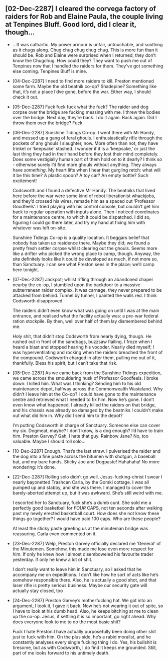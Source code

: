 ## [02-Dec-2287] I cleared the corvega factory of raiders for Rob and Elaine Paula, the couple living at Tenpines Bluff. Good lord, did I clear it, though...

* ...It was cathartic. My power armour is unfair, untouchable, and soothing as it chugs along. Chug chug chug chug chug. This is more fun than it should be. Rob and Elaine were surprised when I returned; they don’t know the Chugchug. How could they? They want to push me out of Tenpines now that I handled the raiders for them. They’ve got something else coming. Tenpines Bluff is mine.

* [04-Dec-2287] I need to find more raiders to kill. Preston mentioned some farm. Maybe the old beatnik co-op? Shadepine? Something like that, it’s not a place I’dve gone, before the war. Either way, I should check it out.

* [05-Dec-2287] Fuck fuck fuck what the fuck? The raider and dog corpse over the bridge are fucking messing with me. I threw the bodies over the bridge. Next day, they’re back. I do it again. Back again. Did I throw them over the bridge? Fuck.

* [06-Dec-2287] Sunshine Tidings Co-op. I went there with Mr Handy, and messed up a gang of feral ghouls. I enthusiastically rifle through the pockets of any ghouls I slaughter, now. More often than not, they have trinket or ‘keepsake’ stashed. I wonder if it is a ‘keepsake,’ or just the last thing they had in their hand before they lost their mind completely. Does some vestigially human part of them hold on to it dearly? I think so - otherwise surely I’d find more ghouls without anything. They always have *something*. My heart lifts when I hear that gurgling retch: what will it be this time? A plastic spoon? A toy car? An empty bottle? Such excitement! 

    Codsworth and I found a defective Mr Handy. The beatniks that lived here before the war were some kind of robot liberationist whackjobs, and they’d crossed his wires, remade him as a spaced out ‘Professor Goodfeels’. I tried playing with his control console, but couldn’t get him back to regular operation with inputs alone. Then I noticed coordinates for a maintenance centre, to which it could be dispatched. I did so, figuring I could go there later, and try my hand at fixing him with whatever was left on-site. 

    Sunshine Tidings Co-op is a quality location. It beggars belief that nobody has taken up residence there. Maybe they did; we found a pretty fresh settler corpse whilst clearing out the ghouls. Seems more like a drifter who picked the wrong place to camp, though. Anyway, the site definitely looks like it could be developed as much, if not more so, than Sanctuary. I can see what Preston sees in the place; we’ll camp here tonight.

* [07-Dec-2287] Jackpot; whilst rifling through an abandoned chapel nearby the co-op, I stumbled upon the backdoor to a massive subterranean raider complex. It was carnage, they never prepared to be attacked from behind. Tunnel by tunnel, I painted the walls red. I think Codsworth disapproved. 

    The raiders didn’t even know what was going on until I was at the main entrance, and realised what the facility actually was: a pre-war federal ration stockpile. By then, well over half of them lay dismembered behind me. 

    Holy shit, that didn’t stop Codsworth from nearly dying, though. He rushed out in front of the sandbags, buzzsaw flailing. I froze when I heard a blast and stopped hearing his vocoder. Nearly died myself; I was hyperventilating and rocking when the raiders breached the front of the compound. Codsworth charged in after them, pulling me out of it, thankfully. Bless his spirit, but I can’t take that risk.

* [08-Dec-2287] As we came back from the Sunshine Tidings expedition, we came across the smouldering husk of Professor Goodfeels. I broke down: I killed him. What was I thinking? Sending him to his old maintenance depot, halfway across the Commonwealth Wasteland. Why didn’t I leave him at the Co-op? I could have gone to the maintenance centre and retrieved what I needed to fix him. Now he’s gone. I don’t even know what happened. I already killed the raiders on that bridge, and his chassis was already so damaged by the beatniks I couldn’t make out what did him in. Why did I send him to the depot?

    I’m putting Codsworth in charge of Sanctuary. Someone else can cover my six. Dogmeat, maybe? I don’t know, is a dog enough? I’d have to train him. Preston Garvey? Gah, I hate that guy. Rainbow Jane? No, too valuable. Maybe I should roll solo…


* [10-Dec-2287] Enough. That’s the last straw. I pulverised the raider and the dog into a fine paste across the bitumen with shotgun, a baseball bat, and my bare hands. Sticky Joe and Dogpaste! Hahahaha! No more wondering: it’s done.

* [22-Dec-2287] Rolling solo didn’t go well. Jesus-fucking-christ I swear I nearly bayonetted Trashcan Carla, by the Gorski cottage. I was all pumped up and stabby, and she was there. I managed to cover the barely-aborted attempt up, but it was awkward. She’s still weird with me. 

    I escorted her to Sanctuary, fuck she’s a dumb cunt. She sold me a perfectly good basketball for *FOUR* CAPS, not ten seconds after walking past my newly erected basketball court. How does she not know these things go together? I would have paid 100 caps. Who are these people? 

    At least the sticky paste greeting us at the minuteman bridge was reassuring. Carla even commented on it.

* [23-Dec-2287] Welp, Preston Garvey officially declared me ‘General’ of the Minutemen. Somehow, this made me lose even more respect for him. If only he knew how I almost disemboweled his favourite trader yesterday. If only he knew a lot of shit.

    I don’t really want to leave him in Sanctuary, so I asked that he accompany me on expeditions. I don’t like how he sort of acts like he’s somehow responsible there. Also, he is actually a good shot, and that laser rifle is pretty serious business. Maybe our security gate will actually stay closed, too

* [24-Dec-2287] Preston Garvey’s motherfucking hat. We got into an argument, I took it, I gave it back. Now he’s not wearing it out of spite, so I have to look at his dumb head. Also, he keeps bitching at me to clean up the co-op. Jesus, if settling it is so important, go right ahead. Why does everyone look to me to do the most basic shit? 

    Fuck I hate Preston.I have actually purposefully been doing other shit just to fuck with him. On the plus side, he’s a rabid moralist, and he constantly analyses every single fucking thing I do. Yes, his bullshit is tiresome, but as with Codsworth, I do find it keeps me grounded. Still, part of me looks forward to his untimely death.
